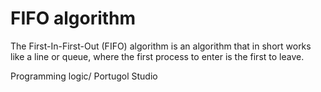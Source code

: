 # FIFO algorithm

The First-In-First-Out (FIFO) algorithm is an algorithm that in short
works like a line or queue, where the first process to enter is the first to leave.

 Programming logic/ Portugol Studio
